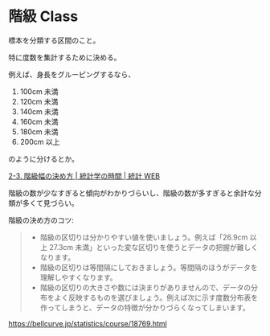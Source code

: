 # 階級 Class

標本を分類する区間のこと。

特に度数を集計するために決める。

例えば、身長をグルーピングするなら、

1. 100cm 未満
2. 120cm 未満
3. 140cm 未満
4. 160cm 未満
5. 180cm 未満
6. 200cm 以上

のように分けるとか。

[2-3. 階級幅の決め方 | 統計学の時間 | 統計 WEB](https://bellcurve.jp/statistics/course/1656.html)

階級の数が少なすぎると傾向がわかりづらいし、階級の数が多すぎると余計な分類が多くて見づらい。

階級の決め方のコツ:

> - 階級の区切りは分かりやすい値を使いましょう。例えば「26.9cm 以上 27.3cm 未満」といった変な区切りを使うとデータの把握が難しくなります。
> - 階級の区切りは等間隔にしておきましょう。等間隔のほうがデータを理解しやすくなります。
> - 階級の区切りの大きさや数には決まりがありませんので、データの分布をよく反映するものを選びましょう。例えば次に示す度数分布表を作ってしまうと、データの特徴が分かりづらくなってしまいます。

https://bellcurve.jp/statistics/course/18769.html
